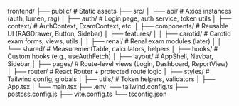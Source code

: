 frontend/
├── public/                       # Static assets
├── src/
│   ├── api/                      # Axios instances (auth, lumen, rag)
│   ├── auth/                     # Login page, auth service, token utils
│   ├── context/                  # AuthContext, ExamContext, etc.
│   ├── components/               # Reusable UI (RAGDrawer, Button, Sidebar)
│   ├── features/
│   │   ├── carotid/              # Carotid exam forms, views, utils
│   │   ├── renal/                # Renal exam modules (later)
│   │   └── shared/               # MeasurementTable, calculators, helpers
│   ├── hooks/                    # Custom hooks (e.g., useAuthFetch)
│   ├── layout/                   # AppShell, Navbar, Sidebar
│   ├── pages/                    # Route-level views (Login, Dashboard, ReportView)
│   ├── router/                   # React Router + protected route logic
│   ├── styles/                   # Tailwind config, globals
│   ├── utils/                    # Token helpers, validators
│   ├── App.tsx
│   └── main.tsx
├── .env
├── tailwind.config.ts
├── postcss.config.js
├── vite.config.ts
└── tsconfig.json
